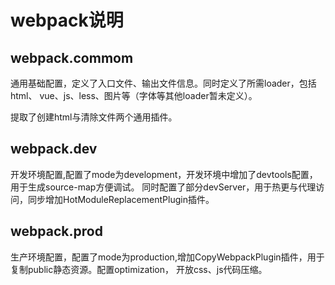 # webpack说明
## webpack.commom
通用基础配置，定义了入口文件、输出文件信息。同时定义了所需loader，包括html、
vue、js、less、图片等（字体等其他loader暂未定义）。

提取了创建html与清除文件两个通用插件。

## webpack.dev
开发环境配置,配置了mode为development，开发环境中增加了devtools配置，用于生成source-map方便调试。
同时配置了部分devServer，用于热更与代理访问，同步增加HotModuleReplacementPlugin插件。

## webpack.prod
生产环境配置，配置了mode为production,增加CopyWebpackPlugin插件，用于复制public静态资源。配置optimization，
开放css、js代码压缩。
